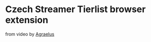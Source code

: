 # Czech Streamer Tierlist browser extension
from video by [Agraelus](https://www.youtube.com/watch?v=PSbl1hIIAqU)